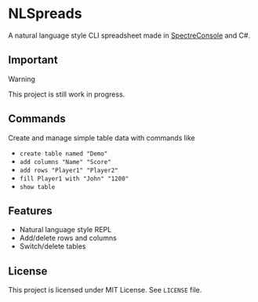 # NLSpreads
A natural language style CLI spreadsheet made in [SpectreConsole](https://github.com/spectreconsole/spectre.console) and C#.

## Important
> [!WARNING]
> This project is still work in progress.

## Commands
Create and manage simple table data with commands like

- ``create table named "Demo"``
- ``add columns "Name" "Score"``
- ``add rows "Player1" "Player2"``
- ``fill Player1 with "John" "1200"``
- ``show table``

## Features

- Natural language style REPL
- Add/delete rows and columns
- Switch/delete tables

## License

This project is licensed under MIT License. See `LICENSE` file.